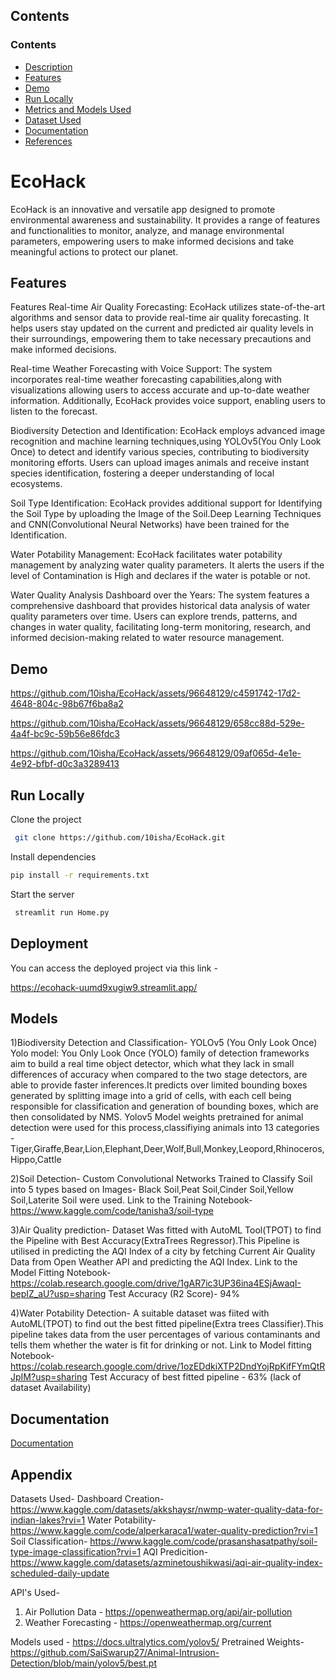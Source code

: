 
## Contents

### **Contents**
- [Description](#Introduction)
- [Features](#Preview)
- [Demo](#Demo)
- [Run Locally](#Run)
- [Metrics and Models Used](#Accuracy-measures)
- [Dataset Used](#Dataset-used)
- [Documentation](#Documentation)
- [References](#References)

# EcoHack

EcoHack is an innovative and versatile app designed to promote environmental awareness and sustainability. It provides a range of features and functionalities to monitor, analyze, and manage environmental parameters, empowering users to make informed decisions and take meaningful actions to protect our planet.


## Features

Features
Real-time Air Quality Forecasting: 
EcoHack utilizes state-of-the-art algorithms and sensor data to provide real-time air quality forecasting. It helps users stay updated on the current and predicted air quality levels in their surroundings, empowering them to take necessary precautions and make informed decisions.

Real-time Weather Forecasting with Voice Support:
The system incorporates real-time weather forecasting capabilities,along with visualizations allowing users to access accurate and up-to-date weather information. Additionally, EcoHack provides voice support, enabling users to listen to the forecast.

Biodiversity Detection and Identification:
EcoHack employs advanced image recognition and machine learning techniques,using YOLOv5(You Only Look Once) to detect and identify various species, contributing to biodiversity monitoring efforts. Users can upload images animals and receive instant species identification, fostering a deeper understanding of local ecosystems.

Soil Type Identification:
EcoHack provides additional support for Identifying the Soil Type by uploading the Image of the Soil.Deep Learning Techniques and CNN(Convolutional Neural Networks) have been trained for the Identification.

Water Potability Management:
EcoHack facilitates water potability management by analyzing water quality parameters. It alerts the users if the level of Contamination is High and declares if the water is potable or not.

Water Quality Analysis Dashboard over the Years:
The system features a comprehensive dashboard that provides historical data analysis of water quality parameters over time. Users can explore trends, patterns, and changes in water quality, facilitating long-term monitoring, research, and informed decision-making related to water resource management.
## Demo

https://github.com/10isha/EcoHack/assets/96648129/c4591742-17d2-4648-804c-98b67f6ba8a2

https://github.com/10isha/EcoHack/assets/96648129/658cc88d-529e-4a4f-bc9c-59b56e86fdc3

https://github.com/10isha/EcoHack/assets/96648129/09af065d-4e1e-4e92-bfbf-d0c3a3289413


## Run Locally

Clone the project

```bash
 git clone https://github.com/10isha/EcoHack.git
```
Install dependencies

```bash
pip install -r requirements.txt
```
Start the server

```bash
 streamlit run Home.py
```


## Deployment

You can access the deployed project via this link -

https://ecohack-uumd9xugiw9.streamlit.app/


## Models

1)Biodiversity Detection and Classification- YOLOv5 (You Only Look Once)
Yolo model: You Only Look Once (YOLO) family of detection frameworks aim to build a real time object detector, which what they lack in small differences of accuracy when compared to the two stage detectors, are able to provide faster inferences.It predicts over limited bounding boxes generated by splitting image into a grid of cells, with each cell being responsible for classification and generation of bounding boxes, which are then consolidated by NMS.
Yolov5 Model weights pretrained for animal detection were used for this process,classifiying animals into 13 categories - Tiger,Giraffe,Bear,Lion,Elephant,Deer,Wolf,Bull,Monkey,Leopord,Rhinoceros,Hippo,Cattle

2)Soil Detection- 
Custom Convolutional Networks Trained to Classify Soil into 5 types based on Images- Black Soil,Peat Soil,Cinder Soil,Yellow Soil,Laterite Soil were used.
Link to the Training Notebook- https://www.kaggle.com/code/tanisha3/soil-type

3)Air Quality prediction-
Dataset Was fitted with AutoML Tool(TPOT) to find the Pipeline with Best Accuracy(ExtraTrees Regressor).This Pipeline is utilised in predicting the AQI Index of a city by fetching Current Air Quality Data from Open Weather API and  predicting the AQI Index.
Link to the Model Fitting Notebook- https://colab.research.google.com/drive/1gAR7ic3UP36ina4ESjAwaqI-bepIZ_aU?usp=sharing
Test Accuracy (R2 Score)- 94%

4)Water Potability Detection-
A suitable dataset was fiited with AutoML(TPOT) to find out the best fitted pipeline(Extra trees Classifier).This pipeline takes data from the user percentages of various contaminants and tells them whether the water is fit for drinking or not.
Link to Model fitting Notebook- https://colab.research.google.com/drive/1ozEDdkiXTP2DndYojRpKifFYmQtRJpIM?usp=sharing
Test Accuracy of best fitted pipeline - 63% (lack of dataset Availability)

## Documentation

[Documentation](https://linktodocumentation)


## Appendix

Datasets Used- 
Dashboard Creation-https://www.kaggle.com/datasets/akkshaysr/nwmp-water-quality-data-for-indian-lakes?rvi=1
Water Potability-https://www.kaggle.com/code/alperkaraca1/water-quality-prediction?rvi=1
Soil Classification- https://www.kaggle.com/code/prasanshasatpathy/soil-type-image-classification?rvi=1
AQI Predicition-https://www.kaggle.com/datasets/azminetoushikwasi/aqi-air-quality-index-scheduled-daily-update

API's Used- 
1) Air Pollution Data - https://openweathermap.org/api/air-pollution
2) Weather Forecasting - https://openweathermap.org/current

Models used -
https://docs.ultralytics.com/yolov5/
Pretrained Weights-
https://github.com/SaiSwarup27/Animal-Intrusion-Detection/blob/main/yolov5/best.pt

